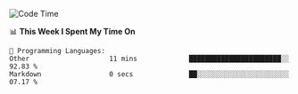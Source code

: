 <!--START_SECTION:waka-->
![Code Time](http://img.shields.io/badge/Code%20Time-1%2C003%20hrs%2040%20mins-blue)

📊 **This Week I Spent My Time On** 

```text
💬 Programming Languages: 
Other                    11 mins             ███████████████████████░░   92.83 % 
Markdown                 0 secs              ██░░░░░░░░░░░░░░░░░░░░░░░   07.17 % 
```


<!--END_SECTION:waka-->